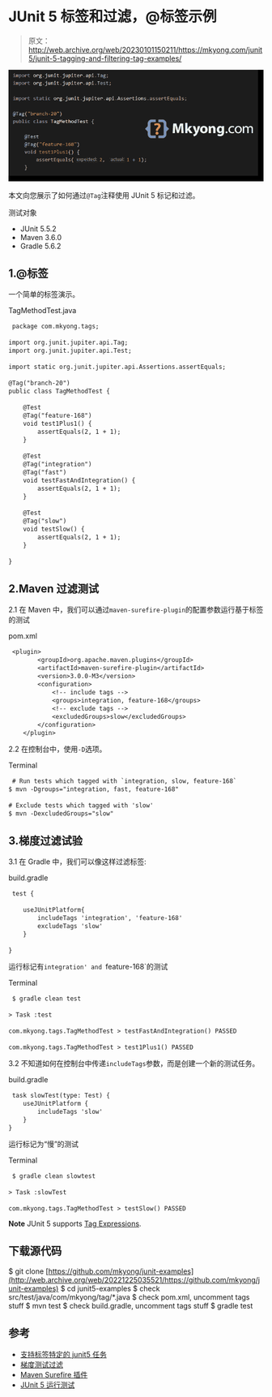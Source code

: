 # JUnit 5 标签和过滤，@标签示例

> 原文：<http://web.archive.org/web/20230101150211/https://mkyong.com/junit5/junit-5-tagging-and-filtering-tag-examples/>

![junit 5 tag](img/328c4613a90ebe5fb23e9966e9ea0cd6.png)

本文向您展示了如何通过`@Tag`注释使用 JUnit 5 标记和过滤。

测试对象

*   JUnit 5.5.2
*   Maven 3.6.0
*   Gradle 5.6.2

## 1.@标签

一个简单的标签演示。

TagMethodTest.java

```
 package com.mkyong.tags;

import org.junit.jupiter.api.Tag;
import org.junit.jupiter.api.Test;

import static org.junit.jupiter.api.Assertions.assertEquals;

@Tag("branch-20")
public class TagMethodTest {

    @Test
    @Tag("feature-168")
    void test1Plus1() {
        assertEquals(2, 1 + 1);
    }

    @Test
    @Tag("integration")
    @Tag("fast")
    void testFastAndIntegration() {
        assertEquals(2, 1 + 1);
    }

    @Test
    @Tag("slow")
    void testSlow() {
        assertEquals(2, 1 + 1);
    }

} 
```

## 2.Maven 过滤测试

2.1 在 Maven 中，我们可以通过`maven-surefire-plugin`的配置参数运行基于标签的测试

pom.xml

```
 <plugin>
		<groupId>org.apache.maven.plugins</groupId>
		<artifactId>maven-surefire-plugin</artifactId>
		<version>3.0.0-M3</version>
		<configuration>
			<!-- include tags -->
			<groups>integration, feature-168</groups>
			<!-- exclude tags -->
			<excludedGroups>slow</excludedGroups>
		</configuration>
	</plugin> 
```

2.2 在控制台中，使用`-D`选项。

Terminal

```
 # Run tests which tagged with `integration, slow, feature-168`
$ mvn -Dgroups="integration, fast, feature-168"

# Exclude tests which tagged with 'slow'
$ mvn -DexcludedGroups="slow" 
```

## 3.梯度过滤试验

3.1 在 Gradle 中，我们可以像这样过滤标签:

build.gradle

```
 test {

	useJUnitPlatform{
		includeTags 'integration', 'feature-168'
		excludeTags 'slow'
	}

} 
```

运行标记有`integration' and `feature-168`的测试

Terminal

```
 $ gradle clean test

> Task :test

com.mkyong.tags.TagMethodTest > testFastAndIntegration() PASSED

com.mkyong.tags.TagMethodTest > test1Plus1() PASSED 
```

3.2 不知道如何在控制台中传递`includeTags`参数，而是创建一个新的测试任务。

build.gradle

```
 task slowTest(type: Test) {
	useJUnitPlatform {
		includeTags 'slow'
	}
} 
```

运行标记为“慢”的测试

Terminal

```
 $ gradle clean slowtest

> Task :slowTest

com.mkyong.tags.TagMethodTest > testSlow() PASSED 
```

**Note**
JUnit 5 supports [Tag Expressions](http://web.archive.org/web/20221225035521/https://junit.org/junit5/docs/current/user-guide/#running-tests-tag-expressions).

## 下载源代码

$ git clone [https://github.com/mkyong/junit-examples](http://web.archive.org/web/20221225035521/https://github.com/mkyong/junit-examples)
$ cd junit5-examples
$ check src/test/java/com/mkyong/tag/*.java
$ check pom.xml, uncomment tags stuff
$ mvn test
$ check build.gradle, uncomment tags stuff
$ gradle test

## 参考

*   [支持标签特定的 junit5 任务](http://web.archive.org/web/20221225035521/https://github.com/gradle/gradle/issues/6172#issuecomment-409883128)
*   [梯度测试过滤](http://web.archive.org/web/20221225035521/https://docs.gradle.org/current/userguide/java_testing.html#test_filtering)
*   [Maven Surefire 插件](http://web.archive.org/web/20221225035521/https://maven.apache.org/surefire/maven-surefire-plugin/)
*   [JUnit 5 运行测试](http://web.archive.org/web/20221225035521/https://junit.org/junit5/docs/current/user-guide/#running-tests-build-maven)

<input type="hidden" id="mkyong-current-postId" value="15243">